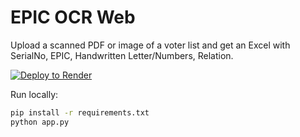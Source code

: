 # EPIC OCR Web

Upload a scanned PDF or image of a voter list and get an Excel with SerialNo, EPIC, Handwritten Letter/Numbers, Relation.

[![Deploy to Render](https://render.com/images/deploy-to-render-button.svg)](https://render.com/deploy?repo=https://github.com/YOURUSERNAME/epic-ocr-web)

Run locally:

```bash
pip install -r requirements.txt
python app.py
